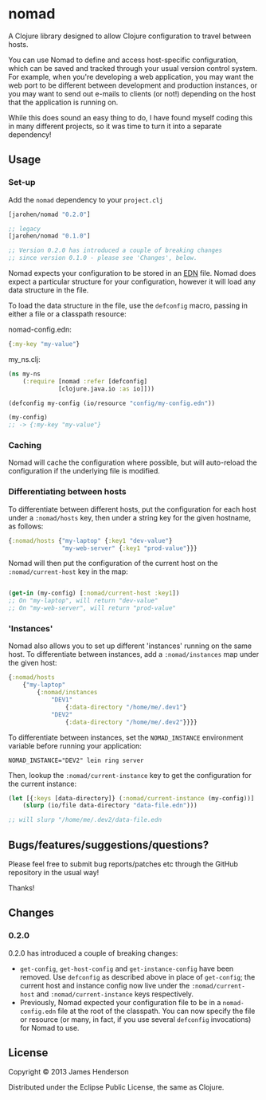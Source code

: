 # nomad

A Clojure library designed to allow Clojure configuration to travel
between hosts.

You can use Nomad to define and access host-specific configuration,
which can be saved and tracked through your usual version control
system. For example, when you're developing a web application, you may
want the web port to be different between development and production
instances, or you may want to send out e-mails to clients (or not!)
depending on the host that the application is running on.

While this does sound an easy thing to do, I have found myself coding
this in many different projects, so it was time to turn it into a
separate dependency!

## Usage

### Set-up

Add the ``nomad`` dependency to your ```project.clj```

```clojure
[jarohen/nomad "0.2.0"]

;; legacy
[jarohen/nomad "0.1.0"]

;; Version 0.2.0 has introduced a couple of breaking changes
;; since version 0.1.0 - please see 'Changes', below.

```


Nomad expects your configuration to be stored in an [EDN][1]
file. Nomad does expect a particular structure for your configuration,
however it will load any data structure in the file.

[1]: https://github.com/edn-format/edn

To load the data structure in the file, use the ```defconfig``` macro,
passing in either a file or a classpath resource:

nomad-config.edn:

```clojure
{:my-key "my-value"}
```

my_ns.clj:

```clojure
(ns my-ns
    (:require [nomad :refer [defconfig]
              [clojure.java.io :as io]]))

(defconfig my-config (io/resource "config/my-config.edn"))

(my-config)
;; -> {:my-key "my-value"}
```

### Caching

Nomad will cache the configuration where possible, but will
auto-reload the configuration if the underlying file is modified.

### Differentiating between hosts

To differentiate between different hosts, put the configuration for
each host under a ```:nomad/hosts``` key, then under a string key for the given
hostname, as follows:

```clojure
{:nomad/hosts {"my-laptop" {:key1 "dev-value"}
               "my-web-server" {:key1 "prod-value"}}}
```

Nomad will then put the configuration of the current host on the
```:nomad/current-host``` key in the map:

```clojure

(get-in (my-config) [:nomad/current-host :key1])
;; On "my-laptop", will return "dev-value"
;; On "my-web-server", will return "prod-value"
```

### 'Instances'

Nomad also allows you to set up different 'instances' running on the
same host. To differentiate between instances, add a ```:nomad/instances```
map under the given host:

```clojure
{:nomad/hosts 
	{"my-laptop" 
		{:nomad/instances
			"DEV1"
				{:data-directory "/home/me/.dev1"}
			"DEV2"
				{:data-directory "/home/me/.dev2"}}}}

```

To differentiate between instances, set the ```NOMAD_INSTANCE```
environment variable before running your application:

    NOMAD_INSTANCE="DEV2" lein ring server

Then, lookup the ```:nomad/current-instance``` key to get the
configuration for the current instance:

```clojure
(let [{:keys [data-directory]} (:nomad/current-instance (my-config))]
	(slurp (io/file data-directory "data-file.edn")))

;; will slurp "/home/me/.dev2/data-file.edn
```

## Bugs/features/suggestions/questions?

Please feel free to submit bug reports/patches etc through the GitHub
repository in the usual way!

Thanks!

## Changes

### 0.2.0

0.2.0 has introduced a couple of breaking changes:

* ```get-config```, ```get-host-config``` and
  ```get-instance-config``` have been removed. Use ```defconfig``` as
  described above in place of ```get-config```; the current host and
  instance config now live under the ```:nomad/current-host``` and
  ```:nomad/current-instance``` keys respectively.
* Previously, Nomad expected your configuration file to be in a
  `nomad-config.edn` file at the root of the classpath. You can now
  specify the file or resource (or many, in fact, if you use several
  `defconfig` invocations) for Nomad to use.

## License

Copyright © 2013 James Henderson

Distributed under the Eclipse Public License, the same as Clojure.
